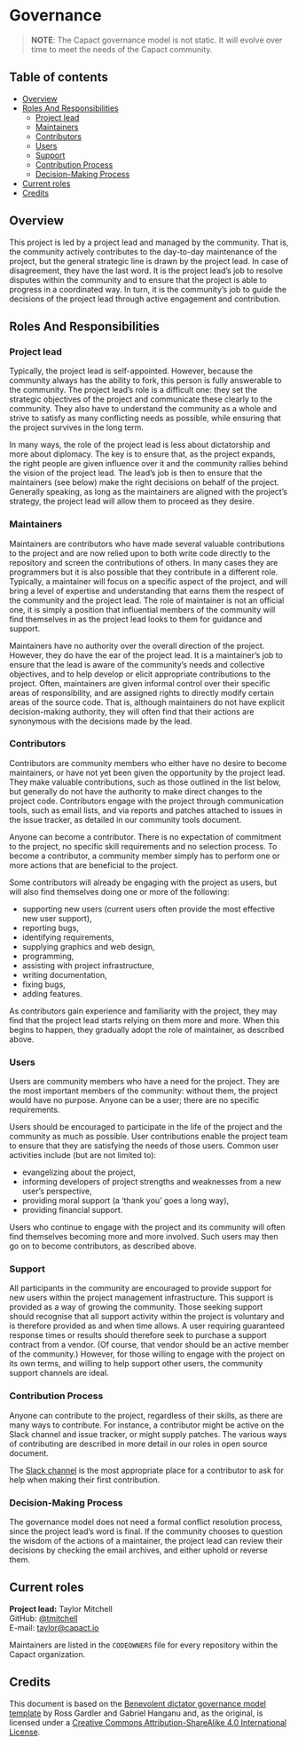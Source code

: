 # Governance

> **NOTE**: The Capact governance model is not static. It will evolve over time to meet the needs of the Capact community.

## Table of contents

<!-- toc -->

- [Overview](#overview)
- [Roles And Responsibilities](#roles-and-responsibilities)
  * [Project lead](#project-lead)
  * [Maintainers](#maintainers)
  * [Contributors](#contributors)
  * [Users](#users)
  * [Support](#support)
  * [Contribution Process](#contribution-process)
  * [Decision-Making Process](#decision-making-process)
- [Current roles](#current-roles)
- [Credits](#credits)

<!-- tocstop -->

## Overview

This project is led by a project lead and managed by the community. That is, the community actively contributes to the day-to-day maintenance of the project, but the general strategic line is drawn by the project lead. In case of disagreement, they have the last word. It is the project lead’s job to resolve disputes within the community and to ensure that the project is able to progress in a coordinated way. In turn, it is the community’s job to guide the decisions of the project lead through active engagement and contribution.

## Roles And Responsibilities

### Project lead

Typically, the project lead is self-appointed. However, because the community always has the ability to fork, this person is fully answerable to the community. The project lead’s role is a difficult one: they set the strategic objectives of the project and communicate these clearly to the community. They also have to understand the community as a whole and strive to satisfy as many conflicting needs as possible, while ensuring that the project survives in the long term.

In many ways, the role of the project lead is less about dictatorship and more about diplomacy. The key is to ensure that, as the project expands, the right people are given influence over it and the community rallies behind the vision of the project lead. The lead’s job is then to ensure that the maintainers (see below) make the right decisions on behalf of the project. Generally speaking, as long as the maintainers are aligned with the project’s strategy, the project lead will allow them to proceed as they desire.

### Maintainers

Maintainers are contributors who have made several valuable contributions to the project and are now relied upon to both write code directly to the repository and screen the contributions of others. In many cases they are programmers but it is also possible that they contribute in a different role. Typically, a maintainer will focus on a specific aspect of the project, and will bring a level of expertise and understanding that earns them the respect of the community and the project lead. The role of maintainer is not an official one, it is simply a position that influential members of the community will find themselves in as the project lead looks to them for guidance and support.

Maintainers have no authority over the overall direction of the project. However, they do have the ear of the project lead. It is a maintainer’s job to ensure that the lead is aware of the community’s needs and collective objectives, and to help develop or elicit appropriate contributions to the project. Often, maintainers are given informal control over their specific areas of responsibility, and are assigned rights to directly modify certain areas of the source code. That is, although maintainers do not have explicit decision-making authority, they will often find that their actions are synonymous with the decisions made by the lead.

### Contributors

Contributors are community members who either have no desire to become maintainers, or have not yet been given the opportunity by the project lead. They make valuable contributions, such as those outlined in the list below, but generally do not have the authority to make direct changes to the project code. Contributors engage with the project through communication tools, such as email lists, and via reports and patches attached to issues in the issue tracker, as detailed in our community tools document.

Anyone can become a contributor. There is no expectation of commitment to the project, no specific skill requirements and no selection process. To become a contributor, a community member simply has to perform one or more actions that are beneficial to the project.

Some contributors will already be engaging with the project as users, but will also find themselves doing one or more of the following:

- supporting new users (current users often provide the most effective new user support),
- reporting bugs,
- identifying requirements,
- supplying graphics and web design,
- programming,
- assisting with project infrastructure,
- writing documentation,
- fixing bugs,
- adding features.
  
As contributors gain experience and familiarity with the project, they may find that the project lead starts relying on them more and more. When this begins to happen, they gradually adopt the role of maintainer, as described above.

### Users

Users are community members who have a need for the project. They are the most important members of the community: without them, the project would have no purpose. Anyone can be a user; there are no specific requirements.

Users should be encouraged to participate in the life of the project and the community as much as possible. User contributions enable the project team to ensure that they are satisfying the needs of those users. Common user activities include (but are not limited to):

- evangelizing about the project,
- informing developers of project strengths and weaknesses from a new user’s perspective,
- providing moral support (a ‘thank you’ goes a long way),
- providing financial support.

Users who continue to engage with the project and its community will often find themselves becoming more and more involved. Such users may then go on to become contributors, as described above.

### Support

All participants in the community are encouraged to provide support for new users within the project management infrastructure. This support is provided as a way of growing the community. Those seeking support should recognise that all support activity within the project is voluntary and is therefore provided as and when time allows. A user requiring guaranteed response times or results should therefore seek to purchase a support contract from a vendor. (Of course, that vendor should be an active member of the community.) However, for those willing to engage with the project on its own terms, and willing to help support other users, the community support channels are ideal.

### Contribution Process

Anyone can contribute to the project, regardless of their skills, as there are many ways to contribute. For instance, a contributor might be active on the Slack channel and issue tracker, or might supply patches. The various ways of contributing are described in more detail in our roles in open source document.

The [Slack channel](CONTRIBUTING.md#support-channels) is the most appropriate place for a contributor to ask for help when making their first contribution.

### Decision-Making Process

The governance model does not need a formal conflict resolution process, since the project lead’s word is final. If the community chooses to question the wisdom of the actions of a maintainer, the project lead can review their decisions by checking the email archives, and either uphold or reverse them.

## Current roles

**Project lead:** Taylor Mitchell  
GitHub: [@tmitchell](https://github.com/tmitchell)  
E-mail: [taylor@capact.io](mailto:taylor@capact.io)  

Maintainers are listed in the `CODEOWNERS` file for every repository within the Capact organization.

## Credits

This document is based on the [Benevolent dictator governance model template](http://oss-watch.ac.uk/resources/benevolentdictatorgovernancemodel) by Ross Gardler and Gabriel Hanganu and, as the original, is licensed under a [Creative Commons Attribution-ShareAlike 4.0 International License](https://creativecommons.org/licenses/by-sa/4.0/).
